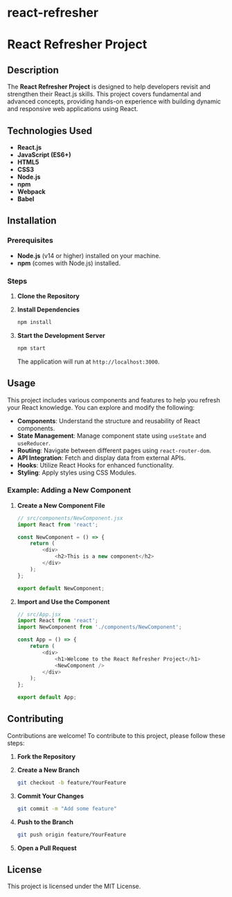 # react-refresher
# React Refresher Project

## Description

The **React Refresher Project** is designed to help developers revisit and strengthen their React.js skills. This project covers fundamental and advanced concepts, providing hands-on experience with building dynamic and responsive web applications using React.

## Technologies Used

- **React.js**
- **JavaScript (ES6+)**
- **HTML5**
- **CSS3**
- **Node.js**
- **npm**
- **Webpack**
- **Babel**

## Installation

### Prerequisites

- **Node.js** (v14 or higher) installed on your machine.
- **npm** (comes with Node.js) installed.

### Steps

1. **Clone the Repository**


2. **Install Dependencies**

    ```bash
    npm install
    ```

3. **Start the Development Server**

    ```bash
    npm start
    ```

    The application will run at `http://localhost:3000`.

## Usage

This project includes various components and features to help you refresh your React knowledge. You can explore and modify the following:

- **Components**: Understand the structure and reusability of React components.
- **State Management**: Manage component state using `useState` and `useReducer`.
- **Routing**: Navigate between different pages using `react-router-dom`.
- **API Integration**: Fetch and display data from external APIs.
- **Hooks**: Utilize React Hooks for enhanced functionality.
- **Styling**: Apply styles using CSS Modules.

### Example: Adding a New Component

1. **Create a New Component File**

    ```javascript
    // src/components/NewComponent.jsx
    import React from 'react';

    const NewComponent = () => {
        return (
            <div>
                <h2>This is a new component</h2>
            </div>
        );
    };

    export default NewComponent;
    ```

2. **Import and Use the Component**

    ```javascript
    // src/App.jsx
    import React from 'react';
    import NewComponent from './components/NewComponent';

    const App = () => {
        return (
            <div>
                <h1>Welcome to the React Refresher Project</h1>
                <NewComponent />
            </div>
        );
    };

    export default App;
    ```

## Contributing

Contributions are welcome! To contribute to this project, please follow these steps:

1. **Fork the Repository**
2. **Create a New Branch**

    ```bash
    git checkout -b feature/YourFeature
    ```

3. **Commit Your Changes**

    ```bash
    git commit -m "Add some feature"
    ```

4. **Push to the Branch**

    ```bash
    git push origin feature/YourFeature
    ```

5. **Open a Pull Request**

## License

This project is licensed under the MIT License.
